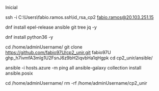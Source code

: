 Inicial

ssh -i C:\Users\fabio.ramos\.ssh\id_rsa_cp2 fabio.ramos@20.103.251.15

dnf install epel-release ansible git tree jq -y

dnf install python36 -y

cd /home/adminUsername/
git clone https://github.com/fabio97U/cp2_unir.git
fabio97U
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
cd cp2_unir/ansible/

ansible -i hosts.azure -m ping all
ansible-galaxy collection install ansible.posix

cd /home/adminUsername/
rm -rf /home/adminUsername/cp2_unir